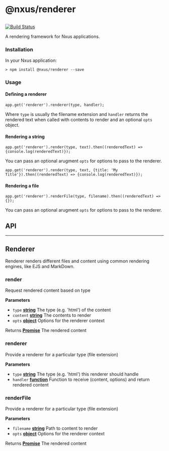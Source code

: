 # @nxus/renderer

## 

[![Build Status](https://travis-ci.org/nxus/renderer.svg?branch=master)](https://travis-ci.org/nxus/renderer)

A rendering framework for Nxus applications.

### Installation

In your Nxus application:

    > npm install @nxus/renderer --save

### Usage

#### Defining a renderer

    app.get('renderer').renderer(type, handler);

Where `type` is usually the filename extension and `handler` returns the rendered text when called with contents to render and an optional `opts` object.

#### Rendering a string

    app.get('renderer').render(type, text).then((renderedText) => {console.log(renderedText)});

You can pass an optional arugment `opts` for options to pass to the renderer.

    app.get('renderer').render(type, text, {title: 'My Title'}).then((renderedText) => {console.log(renderedText)});

#### Rendering a file

    app.get('renderer').renderFile(type, filename).then((renderedText) => {});

You can pass an optional arugment `opts` for options to pass to the renderer.

## API

* * *

## Renderer

Renderer renders different files and content using common rendering engines, like EJS and MarkDown.

### render

Request rendered content based on type

**Parameters**

-   `type` **[string](https://developer.mozilla.org/en-US/docs/Web/JavaScript/Reference/Global_Objects/String)** The type (e.g. 'html') of the content
-   `content` **[string](https://developer.mozilla.org/en-US/docs/Web/JavaScript/Reference/Global_Objects/String)** The contents to render
-   `opts` **[object](https://developer.mozilla.org/en-US/docs/Web/JavaScript/Reference/Global_Objects/Object)** Options for the renderer context

Returns **[Promise](https://developer.mozilla.org/en-US/docs/Web/JavaScript/Reference/Global_Objects/Promise)** The rendered content

### renderer

Provide a renderer for a particular type (file extension)

**Parameters**

-   `type` **[string](https://developer.mozilla.org/en-US/docs/Web/JavaScript/Reference/Global_Objects/String)** The type (e.g. 'html') this renderer should handle
-   `handler` **[function](https://developer.mozilla.org/en-US/docs/Web/JavaScript/Reference/Statements/function)** Function to receive (content, options) and return rendered content

### renderFile

Provide a renderer for a particular type (file extension)

**Parameters**

-   `filename` **[string](https://developer.mozilla.org/en-US/docs/Web/JavaScript/Reference/Global_Objects/String)** Path to content to render
-   `opts` **[object](https://developer.mozilla.org/en-US/docs/Web/JavaScript/Reference/Global_Objects/Object)** Options for the renderer context

Returns **[Promise](https://developer.mozilla.org/en-US/docs/Web/JavaScript/Reference/Global_Objects/Promise)** The rendered content
